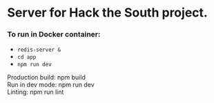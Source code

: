 # Server for Hack the South project. 

### To run in Docker container:

- `redis-server &`
- `cd app`
- `npm run dev`

Production build: npm build  
Run in dev mode: npm run dev  
Linting: npm run lint  
